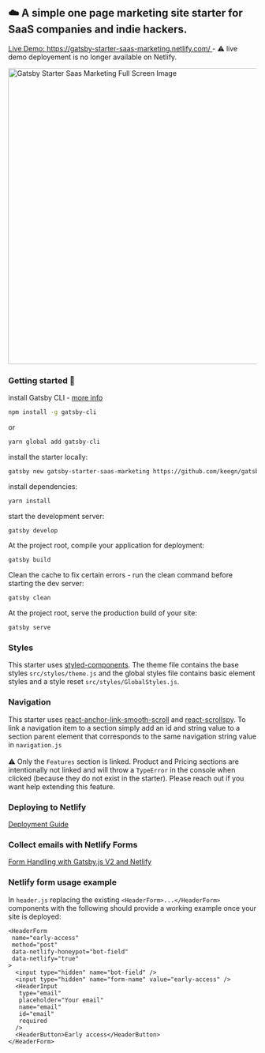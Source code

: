 ## ☁️ A simple one page marketing site starter for SaaS companies and indie hackers.

[Live Demo: https://gatsby-starter-saas-marketing.netlify.com/ ](https://gatsby-starter-saas-marketing.netlify.com/) - ⚠️ live demo deployement is no longer available on Netlify. 

<img src="src/images/gatsby-starter-saas-marketing-full-page.png?raw=true" width="600" alt="Gatsby Starter Saas Marketing Full Screen Image"/>

### Getting started 🍻

install Gatsby CLI - [more info](https://www.gatsbyjs.org/tutorial/part-zero/)

```sh
npm install -g gatsby-cli
```

or

```sh
yarn global add gatsby-cli
```

install the starter locally:

```sh
gatsby new gatsby-starter-saas-marketing https://github.com/keegn/gatsby-starter-saas-marketing
```

install dependencies:

```sh
yarn install
```

start the development server:

```sh
gatsby develop
```

At the project root, compile your application for deployment:

```sh
gatsby build
```

Clean the cache to fix certain errors - run the clean command before starting the dev server:

```sh
gatsby clean
```

At the project root, serve the production build of your site:

```sh
gatsby serve
```

### Styles

This starter uses [styled-components](https://www.styled-components.com/). The theme file contains the base styles `src/styles/theme.js` and the global styles file contains basic element styles and a style reset `src/styles/GlobalStyles.js`.

### Navigation

This starter uses [react-anchor-link-smooth-scroll](https://github.com/mauricevancooten/react-anchor-link-smooth-scroll#readme) and [react-scrollspy](https://github.com/makotot/react-scrollspy).
To link a navigation item to a section simply add an id and string value to a section parent element that corresponds to the same navigation string value in `navigation.js`
<br>
<br>
⚠️ Only the `Features` section is linked. Product and Pricing sections are intentionally not linked and will throw a `TypeError` in the console when clicked (because they do not exist in the starter). Please reach out if you want help extending this feature.

### Deploying to Netlify

[Deployment Guide](http://gatsbyjs.org/docs/deploying-to-netlify)

### Collect emails with Netlify Forms

[Form Handling with Gatsby.js V2 and Netlify](https://codebushi.com/form-handling-gatsby-netlify/)

### Netlify form usage example

In `header.js` replacing the existing `<HeaderForm>...</HeaderForm>` components with the following should provide a working example once your site is deployed:

```
<HeaderForm
 name="early-access"
 method="post"
 data-netlify-honeypot="bot-field"
 data-netlify="true"
>
  <input type="hidden" name="bot-field" />
  <input type="hidden" name="form-name" value="early-access" />
  <HeaderInput
   type="email"
   placeholder="Your email"
   name="email"
   id="email"
   required
  />
  <HeaderButton>Early access</HeaderButton>
</HeaderForm>
```
